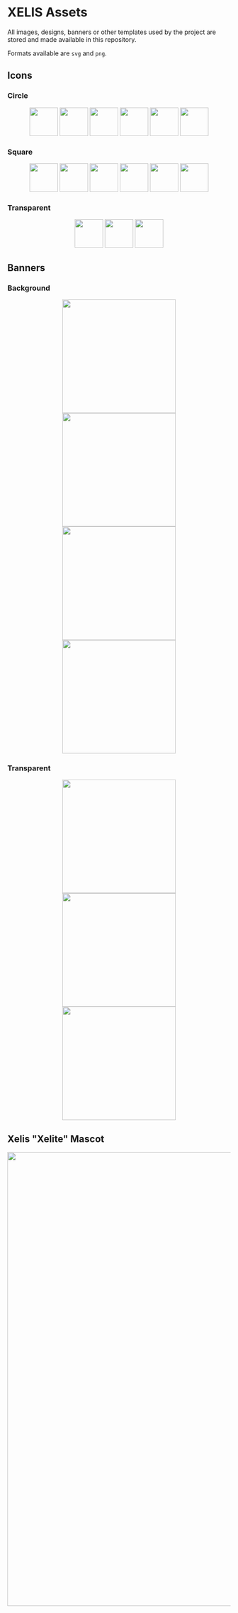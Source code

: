 # XELIS Assets

All images, designs, banners or other templates used by the project are stored and made available in this repository.

Formats available are `svg` and `png`.

## Icons

### Circle
<p align="center">
	<img src="https://github.com/xelis-project/xelis-assets/raw/master/icons/png/circle/black_background_green_logo.png" width="64" height="64" />
	<img src="https://github.com/xelis-project/xelis-assets/raw/master/icons/png/circle/black_background_white_logo.png" width="64" height="64" />
	<img src="https://github.com/xelis-project/xelis-assets/raw/master/icons/png/circle/green_background_black_logo.png" width="64" height="64" />
	<img src="https://github.com/xelis-project/xelis-assets/raw/master/icons/png/circle/green_background_white_logo.png" width="64" height="64" />
	<img src="https://github.com/xelis-project/xelis-assets/raw/master/icons/png/circle/white_background_black_logo.png" width="64" height="64" />
	<img src="https://github.com/xelis-project/xelis-assets/raw/master/icons/png/circle/white_background_green_logo.png" width="64" height="64" />
</p>

### Square
<p align="center">
	<img src="https://github.com/xelis-project/xelis-assets/raw/master/icons/png/square/black_background_green_logo.png" width="64" height="64" />
	<img src="https://github.com/xelis-project/xelis-assets/raw/master/icons/png/square/black_background_white_logo.png" width="64" height="64" />
	<img src="https://github.com/xelis-project/xelis-assets/raw/master/icons/png/square/green_background_black_logo.png" width="64" height="64" />
	<img src="https://github.com/xelis-project/xelis-assets/raw/master/icons/png/square/green_background_white_logo.png" width="64" height="64" />
	<img src="https://github.com/xelis-project/xelis-assets/raw/master/icons/png/square/white_background_black_logo.png" width="64" height="64" />
	<img src="https://github.com/xelis-project/xelis-assets/raw/master/icons/png/square/white_background_green_logo.png" width="64" height="64" />
</p>

### Transparent
<p align="center">
	<img src="https://github.com/xelis-project/xelis-assets/raw/master/icons/png/transparent/black.png" width="64" height="64" />
	<img src="https://github.com/xelis-project/xelis-assets/raw/master/icons/png/transparent/green.png" width="64" height="64" />
	<img src="https://github.com/xelis-project/xelis-assets/raw/master/icons/png/transparent/white.png" width="64" height="64" />
</p>

## Banners

### Background
<p align="center">
	<img src="https://github.com/xelis-project/xelis-assets/raw/master/banners/png/gradient_green_background_white_logo.png" width="256" />
	<img src="https://github.com/xelis-project/xelis-assets/raw/master/banners/png/black_background_white_logo.png" width="256" />
	<img src="https://github.com/xelis-project/xelis-assets/raw/master/banners/png/green_background_black_logo.png" width="256" />
	<img src="https://github.com/xelis-project/xelis-assets/raw/master/banners/png/white_background_black_logo.png" width="256" />
</p>

### Transparent
<p align="center">
	<img src="https://github.com/xelis-project/xelis-assets/raw/master/banners/png/transparent_backgroud_black_logo.png" width="256" />
	<img src="https://github.com/xelis-project/xelis-assets/raw/master/banners/png/transparent_background_green_logo.png" width="256" />
	<img src="https://github.com/xelis-project/xelis-assets/raw/master/banners/png/transparent_background_white_logo.png" width="256" />
</p>

## Xelis "Xelite" Mascot
<img src="https://github.com/xelis-project/xelis-assets/raw/master/xelite-mascot/png/xelites-all-many-moods.png" width="1024" />
